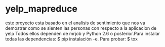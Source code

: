 # yelp_mapreduce
este proyecto esta basado en el analisis de sentimiento que nos va demostrar como se sienten las personas con respecto a la aplicacion de yelp Todos ellos dependen de mrjob y Python 2.6 o posterior.Para instalar todas las dependencias: $ pip instalación -e.
Para probar: $ tox 
